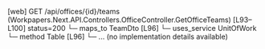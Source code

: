 [web] GET /api/offices/{id}/teams  (Workpapers.Next.API.Controllers.OfficeController.GetOfficeTeams)  [L93–L100] status=200
  └─ maps_to TeamDto [L96]
  └─ uses_service UnitOfWork
    └─ method Table [L96]
      └─ ... (no implementation details available)

